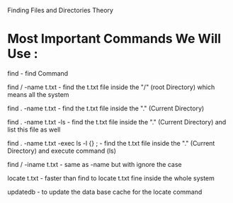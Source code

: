 Finding Files and Directories Theory

# Most Important Commands We Will Use :

find - find Command

find / -name t.txt - find the t.txt file inside the "/" (root Directory) which means all the system

find . -name t.txt - find the t.txt file inside the "." (Current Directory)

find . -name t.txt -ls - find the t.txt file inside the "." (Current Directory) and list this file as well

find . -name t.txt -exec ls -l {} \; - find the t.txt file inside the "." (Current Directory) and execute command (ls)

find / -iname t.txt - same as -name but with ignore the case

locate t.txt - faster than find to locate t.txt fine inside the whole system

updatedb - to update the data base cache for the locate command

